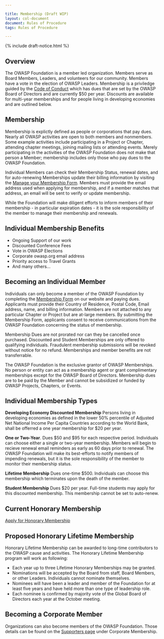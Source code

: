 ```yaml
---

title: Membership (Draft WIP)
layout: col-document
document: Rules of Procedure
tags: Rules of Procedure

---
```


{% include draft-notice.html %}

## Overview
The OWASP Foundation is a member led organization. Members serve as Board Members, Leaders, and volunteers for our community. Members have a vote in the election of OWASP Leaders. Membership is a priviledge guided by the [Code of Conduct](/www-policy/operational/code-of-conduct) which has dues that are set by the OWASP Board of Directors and are currently $50 per year. Discounts are available for multi-year memberships and for people living in developing economies and are outlined below.

## Membership
Membership is explictly defined as people or corporations that pay dues. Nearly all OWASP activities are open to both members and nonmembers. Some example activities include participating in a Project or Chapter, attending chapter meetings, joining mailing lists or attending events. Merely participating in the activities of the OWASP Foundation does not make that person a Member; membership includes only those who pay dues to the OWASP Foundation.

Individual Members can check their Membership Status, renewal dates, and for auto-renewing Memberships update their billing information by visiting the [Manage your Membership Form](/manage-membrship). Members must provide the email address used when applying for membership, and if a member matches that address, an email will be sent to verify or update membership.

While the Foundation will make diligent efforts to inform members of their membership - in particular expiration dates - it is the sole responsibility of the member to manage their membership and renewals.

## Individual Membership Benefits
- Ongoing Support of our work
- Discounted Conference Fees
- Vote in OWASP Elections
- Corporate owasp.org email address
- Priority access to Travel Grants
- And many others...

## Becoming an Individual Member

Individuals can only become a member of the OWASP Foundation by completing the [Membership Form](/membership) on our website and paying dues. Applicants must provide their Country of Residence, Postal Code, Email address, name, and billing information. Members are not attached to any particular Chapter or Project but are at-large members. By submitting the Membership Form, applicants consent to receive communications from the OWASP Foundation concerning the status of membership.

Membership Dues are not prorated nor can they be cancelled once purchased. Discounted and Student Memberships are only offered to qualifying individuals. Fraudulent membership submissions will be revoked without notice for no refund. Memberships and member benefits are not transferrable.

The OWASP Foundation is the exclusive grantor of OWASP Memberships. No person or entity can act as a membership agent or grant complimentary memberships except for the OWASP Board of Directors. Membership dues are to be paid by the Member and cannot be subsidized or funded by OWASP Projects, Chapters, or Events.

## Individual Membership Types

**Developing Economy Discounted Membership** Persons living in developing economies as defined in the lower 50% percentile
of Adjusted Net National Income Per Capita Countries according to the World Bank, shall be offerred a one year membership for $20 per year.

**One or Two-Year**. Dues $50 and $95 for each respective period. Individuals can choose either a single or two-year membership. Members will begin to recieve renewal email reminders as early as 60 days prior to renewal. The OWASP Foundation will make its best-efforts to notify members of impending renewals, but it is the sole responsibility of the member to monitor their membership status.

**Lifetime Membership** Dues one-time $500. Individuals can choose this membership which terminates upon the death of the member.

**Student Membership** Dues $20 per year. Full-time students may apply for this discounted membership. This membership cannot be set to auto-renew.

## Current Honorary Membership

[Apply for Honorary Membership](https://owasp.wufoo.com/forms/honorary-membership-application/)

## Proposed Honorary Lifetime Membership

Honorary Lifetime Membership can be awarded to long-time contributors to the OWASP cause and activities. The Honorary Lifetime Membership program will work as following:
- Each year up to three Lifetime Honorary Memberships may be granted.
- Nominations will be accepted by the Board from staff, Board Members, or other Leaders. Individuals cannot nominate themselves.
- Nominees will have been a leader and member of the Foundation for at least five years and have held more than one type of leadership role.
- Each nominee is confirmed by majority vote of the Global Board of Directors each year at the October meeting.

## Becoming a Corporate Member

Organizations can also become members of the OWASP Foundation. Those details can be found on the [Supporters page](/supporters) under Corporate Membership.




